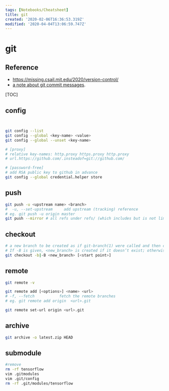 ```yaml
---
tags: [Notebooks/Cheatsheet]
title: git
created: '2020-02-06T16:36:53.319Z'
modified: '2020-04-04T13:06:59.747Z'
---
```


# git

## Reference

- https://missing.csail.mit.edu/2020/version-control/
- [a note about git commit messages](https://tbaggery.com/2008/04/19/a-note-about-git-commit-messages.html).

[TOC]

## config

```bash


git config --list
git config --global <key-name> <value>
git config --global --unset <key-name>

# [proxy]
# relative key-names: http.proxy https.proxy http.proxy
# url.https://github.com/.insteadof=git://github.com/

# [password-free]
# add RSA public key to github in advance
git config --global credential.helper store
```

## push

```bash
git push -u <upstream name> <branch>
#  -u, --set-upstream     add upstream (tracking) reference
# eg. git push -u origin master
git push --mirror # all refs under refs/ (which includes but is not limited to refs/heads/, refs/remotes/, and refs/tags/) be mirrored to the remote repository.
```

## checkout
```bash
# a new branch to be created as if git-branch(1) were called and then checked out.
# If -B is given, <new_branch> is created if it doesn’t exist; otherwise, it is reset.
git checkout -b|-B <new_branch> [<start point>]  
```

## remote
```bash
git remote -v

git remote add [<options>] <name> <url>
# -f, --fetch           fetch the remote branches
# eg. git remote add origin  <url>.git

git remote set-url origin <url>.git
```

## archive

```bash
git archive -o latest.zip HEAD
```

## submodule

```bash
#remove
rm -rf tensorflow 
vim .gitmodules
vim .git/config
rm -rf .git/modules/tensorflow
```








